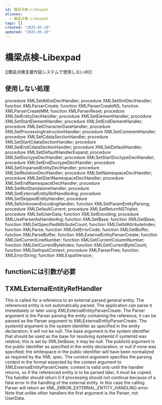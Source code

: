 ```yaml
---
id: 橋梁点検-Libexpad
aliases:
  - 橋梁点検-Libexpad
tags: []
created: "2025-05-28"
updated: "2025-05-28"
---
```


# 橋梁点検-Libexpad
[[橋梁点検支援作図システムで使用しないdll]]
## 使用しない処理
procedure XMLSetAttlistDeclHandler;
procedure XMLSetXmlDeclHandler;
function  XMLParserCreate;
function  XMLParserCreateNS;
function  XMLParserCreateMM;
function XMLParserReset;
procedure XMLSetEntityDeclHandler;
procedure XMLSetElementHandler;
procedure XMLSetStartElementHandler;
procedure XMLSetEndElementHandler;
procedure XMLSetCharacterDataHandler;
procedure XMLSetProcessingInstructionHandler;
procedure XMLSetCommentHandler;
procedure XMLSetCdataSectionHandler;
procedure XMLSetStartCdataSectionHandler;
procedure XMLSetEndCdataSectionHandler;
procedure XMLSetDefaultHandler;
procedure XMLSetDefaultHandlerExpand;
procedure XMLSetDoctypeDeclHandler;
procedure XMLSetStartDoctypeDeclHandler;
procedure XMLSetEndDoctypeDeclHandler;
procedure XMLSetUnparsedEntityDeclHandler;
procedure XMLSetNotationDeclHandler;
procedure XMLSetNamespaceDeclHandler;
procedure XMLSetStartNamespaceDeclHandler;
procedure XMLSetEndNamespaceDeclHandler;
procedure XMLSetNotStandaloneHandler;
procedure XMLSetExternalEntityRefHandlerArg;
procedure XMLSetSkippedEntityHandler;
procedure XMLSetUnknownEncodingHandler;
function XMLSetParamEntityParsing;
procedure XMLDefaultCurrent;
procedure XMLSetReturnNSTriplet;
procedure XMLSetUserData;
function  XMLSetEncoding;
procedure XMLUseParserAsHandlerArg;
function  XMLSetBase;
function  XMLGetBase;
function  XMLGetSpecifiedAttributeCount;
function  XMLGetIdAttributeIndex;
function  XMLParse;
function  XMLGetErrorCode;
function  XMLGetBuffer;
function  XMLParseBuffer;
function  XMLExternalEntityParserCreate;
function  XMLGetCurrentLineNumber;
function  XMLGetCurrentColumnNumber;
function  XMLGetCurrentByteIndex;
function  XMLGetCurrentByteCount;
function  XMLGetInputContext;
procedure XMLParserFree;
function  XMLErrorString;
function  XMLExpatVersion;

## functionには引数が必要
## TXMLExternalEntityRefHandler
This is called for a reference to an external parsed general entity.
The referenced entity is not automatically parsed.
The application can parse it immediately or later using
XMLExternalEntityParserCreate.
The Parser argument is the Parser parsing the entity containing the reference;
it can be passed as the Parser argument to XMLExternalEntityParserCreate.
The systemId argument is the system identifier as specified in the entity declaration;
it will not be null.
The base argument is the system identifier that should be used as the base for
resolving systemId if systemId was relative; this is set by XMLSetBase;
it may be null.
The publicId argument is the public identifier as specified in the entity declaration,
or null if none was specified; the whitespace in the public identifier
will have been normalized as required by the XML spec.
The context argument specifies the parsing context in the format
expected by the context argument to
XMLExternalEntityParserCreate; context is valid only until the handler
returns, so if the referenced entity is to be parsed later, it must be copied.
The handler should return 0 if processing should not continue because of
a fatal error in the handling of the external entity.
In this case the calling Parser will return an XML_ERROR_EXTERNAL_ENTITY_HANDLING
error.
   Note that unlike other handlers the first argument is the Parser, not UserData.
